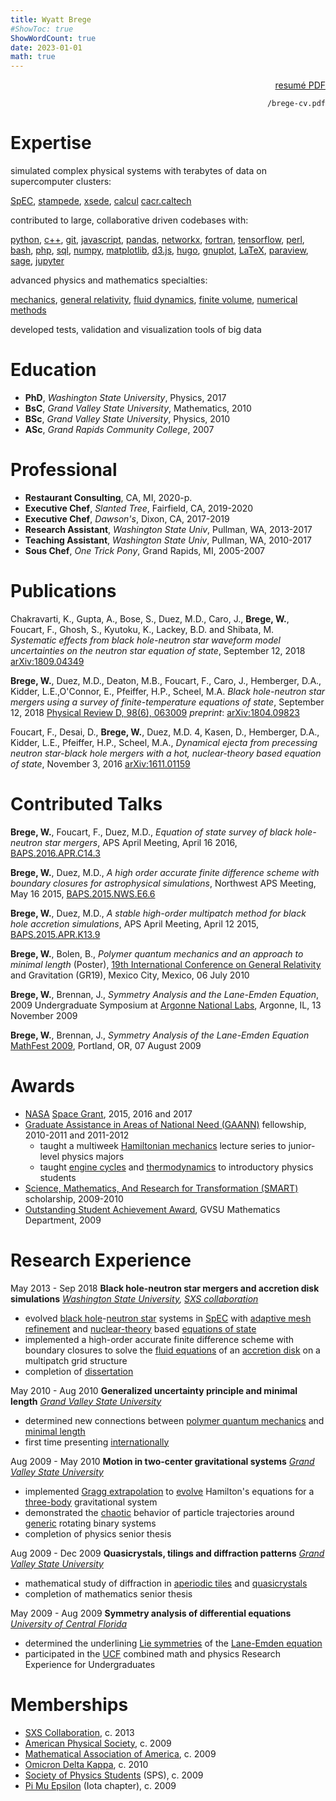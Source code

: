 ```yaml
---
title: Wyatt Brege
#ShowToc: true
ShowWordCount: true
date: 2023-01-01
math: true
---
```


<div align='right'>

[resumé PDF](/brege-cv.pdf) 

`/brege-cv.pdf` 

</div>

# Expertise

simulated complex physical systems with terabytes of data on supercomputer clusters:

[SpEC](https://www.black-holes.org/code/SpEC.html),
[stampede](https://www.tacc.utexas.edu/systems/stampede2),
[xsede](http://www.xsede.org/),
[calcul](https://www.calculquebec.ca/)
[cacr.caltech](https://www.hpc.caltech.edu/)

contributed to large, collaborative driven codebases with:

[python](https://en.wikipedia.org/wiki/Python_(programming_language)),
[c++](https://en.wikipedia.org/wiki/C%2B%2B),
[git](https://en.wikipedia.org/wiki/Git),
[javascript](https://en.wikipedia.org/wiki/JavaScript),
[pandas](https://en.wikipedia.org/wiki/Pandas_(software)),
[networkx](https://en.wikipedia.org/wiki/NetworkX),
[fortran](https://en.wikipedia.org/wiki/Fortran),
[tensorflow](https://en.wikipedia.org/wiki/TensorFlow),
[perl](https://en.wikipedia.org/wiki/Perl),
[bash](https://en.wikipedia.org/wiki/Bash_(Unix_shell)),
[php](https://en.wikipedia.org/wiki/PHP),
[sql](https://en.wikipedia.org/wiki/SQL),
[numpy](https://en.wikipedia.org/wiki/NumPy),
[matplotlib](https://en.wikipedia.org/wiki/Matplotlib),
[d3.js](https://en.wikipedia.org/wiki/D3.js),
[hugo](https://en.wikipedia.org/wiki/Hugo_(software)),
[gnuplot](https://en.wikipedia.org/wiki/Gnuplot),
[LaTeX](https://en.wikipedia.org/wiki/LaTeX),
[paraview](https://en.wikipedia.org/wiki/ParaView),
[sage](https://en.wikipedia.org/wiki/Sage_(mathematics_software)),
[jupyter](https://en.wikipedia.org/wiki/Project_Jupyter)

advanced physics and mathematics specialties:

[mechanics](https://en.wikipedia.org/wiki/Hamiltonian_mechanics),
[general relativity](https://en.wikipedia.org/wiki/General_relativity),
[fluid dynamics](https://en.wikipedia.org/wiki/Fluid_dynamics),
[finite volume](https://en.wikipedia.org/wiki/Finite_element_method),
[numerical methods](https://en.wikipedia.org/wiki/Numerical_analysis)

developed tests, validation and visualization tools of big data

# Education

- **PhD**,  *Washington State University*,  Physics, 2017
- **BsC**,  *Grand Valley State University*,  Mathematics,  2010
- **BSc**,  *Grand Valley State University*,  Physics,  2010
- **ASc**,  *Grand Rapids Community College*,  2007

# Professional

- **Restaurant Consulting**, CA, MI, 2020-p.
- **Executive Chef**, *Slanted Tree*, Fairfield, CA, 2019-2020
- **Executive Chef**, *Dawson's*, Dixon, CA, 2017-2019
- **Research Assistant**, *Washington State Univ*, Pullman, WA, 2013-2017
- **Teaching Assistant**, *Washington State Univ*, Pullman, WA, 2010-2017
- **Sous Chef**, *One Trick Pony*, Grand Rapids, MI, 2005-2007

# Publications

Chakravarti, K., Gupta, A., Bose, S., Duez, M.D., Caro, J., **Brege, W.**, Foucart, F., Ghosh, S., Kyutoku, K., Lackey, B.D. and Shibata, M.	
*Systematic effects from black hole-neutron star waveform model uncertainties on the neutron star equation of state*,
September 12, 2018 
[arXiv:1809.04349](https://arxiv.org/abs/1809.04349)
		
**Brege, W.**, Duez, M.D., Deaton, M.B.,  Foucart, F., Caro, J., Hemberger, D.A., Kidder, L.E.,O'Connor, E., Pfeiffer, H.P., Scheel, M.A. *Black hole-neutron star mergers using a survey of finite-temperature equations of state*, 
September 12, 2018
[Physical Review D, 98(6), 063009](https://link.aps.org/doi/10.1103/PhysRevD.98.063009)
*preprint*:
[arXiv:1804.09823](https://arxiv.org/abs/1804.09823)
			
Foucart, F., Desai, D., **Brege, W.**, Duez, M.D. 4, Kasen, D., Hemberger, D.A., Kidder, L.E., Pfeiffer, H.P., Scheel, M.A., 
*Dynamical ejecta from precessing neutron star-black hole mergers with a hot, nuclear-theory based equation of state*,
November 3, 2016 
[arXiv:1611.01159](https://arxiv.org/abs/1611.01159)

# Contributed Talks

**Brege, W.**, Foucart, F., Duez, M.D., 
*Equation of state survey of black hole-neutron star mergers*,
APS April Meeting, April 16 2016,
[BAPS.2016.APR.C14.3](https://meetings.aps.org/Meeting/APR16/Session/C14.3)
		
**Brege, W.**, Duez, M.D., 
*A high order accurate finite difference scheme with boundary closures for astrophysical simulations*,
Northwest APS Meeting, May 16 2015,
[BAPS.2015.NWS.E6.6](https://meetings.aps.org/Meeting/NWS15/Session/E6.6)
		
**Brege, W.**, Duez, M.D.,
*A stable high-order multipatch method for black hole accretion simulations*,
APS April Meeting, April 12 2015, 
[BAPS.2015.APR.K13.9](https://meetings.aps.org/Meeting/APR15/Session/K13.9)
		
**Brege, W.**, Bolen, B., 
*Polymer quantum mechanics and an approach to minimal length* (Poster),
[19th International Conference on General Relativity](https://iopscience.iop.org/issue/0264-9381/28/11) and Gravitation (GR19), Mexico City, Mexico, 06 July 2010
		
**Brege, W.**, Brennan, J., 
*Symmetry Analysis and the Lane-Emden Equation*,
2009 Undergraduate Symposium at [Argonne National Labs](https://www.anl.gov/), Argonne, IL, 13 November 2009
		
**Brege, W.**, Brennan, J., 
*Symmetry Analysis of the Lane-Emden Equation* 
[MathFest 2009](https://www.maa.org/meetings/mathfest-archive), Portland, OR, 07 August 2009

# Awards

- [NASA](https://nasa.gov) [Space Grant](https://www.waspacegrant.org/), 2015, 2016 and 2017
- [Graduate Assistance in Areas of National Need (GAANN)](https://www2.ed.gov/programs/gaann/index.html) fellowship, 2010-2011 and 2011-2012
    * taught a multiweek [Hamiltonian mechanics](https://en.wikipedia.org/wiki/Hamiltonian_mechanics) lecture series to junior-level physics majors
    * taught [engine cycles](https://en.wikipedia.org/wiki/Carnot_heat_engine) and [thermodynamics](https://en.wikipedia.org/wiki/Thermodynamics#Laws_of_thermodynamics) to introductory physics students
- [Science, Mathematics, And Research for Transformation (SMART)](https://www.smartscholarship.org/smart) scholarship, 2009-2010
- [Outstanding Student Achievement Award](https://www.gvsu.edu/math/scholarships-and-awards-9.htm), GVSU Mathematics Department, 2009

# Research Experience

May 2013 - Sep 2018
**Black hole-neutron star mergers and accretion disk simulations**
*[Washington State University](https://physics.wsu.edu), [SXS collaboration](https://black-holes.org)*
- evolved [black hole](https://en.wikipedia.org/wiki/Black_hole)-[neutron star](https://en.wikipedia.org/wiki/Neutron_star) systems in [SpEC](https://www.black-holes.org/code/SpEC.html) with [adaptive mesh refinement](https://en.wikipedia.org/wiki/Adaptive_mesh_refinement) and [nuclear-theory](https://en.wikipedia.org/wiki/Nucleosynthesis) based [equations of state](https://en.wikipedia.org/wiki/Equation_of_state)
- implemented a high-order accurate finite difference scheme with boundary closures to solve the [fluid equations](https://en.wikipedia.org/wiki/Computational_fluid_dynamics) of an [accretion disk](https://en.wikipedia.org/wiki/Accretion_disk) on a multipatch grid structure
- completion of [dissertation](https://hdl.handle.net/2376/111818)	

May 2010 - Aug 2010
**Generalized uncertainty principle and minimal length**
[*Grand Valley State University*](https://physics.gvsu.edu)
- determined new connections between [polymer quantum mechanics](https://en.wikipedia.org/wiki/Loop_quantum_gravity) and [minimal length](https://en.wikipedia.org/wiki/Uncertainty_principle)
- first time presenting [internationally](https://hyperspace.uni-frankfurt.de/2009/10/23/gr19-first-announcement/)	

Aug 2009 - May 2010
**Motion in two-center gravitational systems**
[*Grand Valley State University*](https://physicsgvsu.edu)
- implemented [Gragg extrapolation](https://en.wikipedia.org/wiki/Bulirsch%E2%80%93Stoer_algorithm) to [evolve](https://en.wikipedia.org/wiki/Symplectic_geometry) Hamilton's equations for a [three-body](https://en.wikipedia.org/wiki/Three-body_problem) gravitational system
- demonstrated the [chaotic](https://en.wikipedia.org/wiki/Chaos_theory) behavior of particle trajectories around [generic]() rotating binary systems
- completion of physics senior thesis	

Aug 2009 - Dec 2009
**Quasicrystals, tilings and diffraction patterns**
[*Grand Valley State University*](https://math.gvsu.edu)
- mathematical study of diffraction in [aperiodic tiles](https://en.wikipedia.org/wiki/Penrose_tiling) and [quasicrystals](https://en.wikipedia.org/wiki/Quasicrystal)
- completion of mathematics senior thesis	

May 2009 - Aug 2009
**Symmetry analysis of differential equations**
[*University of Central Florida*](https://www.ucf.edu/)
- determined the underlining [Lie symmetries](https://en.wikipedia.org/wiki/Lie_algebra) of the [Lane-Emden equation](https://en.wikipedia.org/wiki/Lane%E2%80%93Emden_equation)	
- participated in the [UCF](https://www.ucf.edu/) combined math and physics Research Experience for Undergraduates

# Memberships

* [SXS Collaboration](https://github.com/sxs-collaboration), c. 2013
* [American Physical Society](https://www.aps.org/), c. 2009
* [Mathematical Association of America](https://www.maa.org/), c. 2009
* [Omicron Delta Kappa](https://odk.org/), c. 2010
* [Society of Physics Students](https://www.sigmapisigma.org/sigmapisigma) (SPS), c. 2009
* [Pi Mu Epsilon](https://pme-math.org/) (Iota chapter), c. 2009
